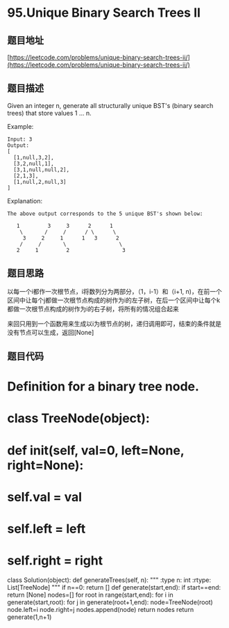 95.Unique Binary Search Trees II
================================

题目地址
-------
[https://leetcode.com/problems/unique-binary-search-trees-ii/](https://leetcode.com/problems/unique-binary-search-trees-ii/)

题目描述
--------
Given an integer n, generate all structurally unique BST's (binary search trees) that store values 1 ... n.

Example:
```
Input: 3
Output:
[
  [1,null,3,2],
  [3,2,null,1],
  [3,1,null,null,2],
  [2,1,3],
  [1,null,2,null,3]
]
```
Explanation:
```
The above output corresponds to the 5 unique BST's shown below:

   1         3     3      2      1
    \       /     /      / \      \
     3     2     1      1   3      2
    /     /       \                 \
   2     1         2                 3
```

题目思路
--------
以每一个i都作一次根节点，i将数列分为两部分，（1，i-1）和（i+1, n)，在前一个区间中让每个j都做一次根节点构成的树作为i的左子树，在后一个区间中让每个k都做一次根节点构成的树作为i的右子树，将所有的情况组合起来

来回只用到一个函数用来生成以i为根节点的树，递归调用即可，结束的条件就是没有节点可以生成，返回[None]


题目代码
--------
# Definition for a binary tree node.
# class TreeNode(object):
#     def __init__(self, val=0, left=None, right=None):
#         self.val = val
#         self.left = left
#         self.right = right
class Solution(object):
    def generateTrees(self, n):
        """
        :type n: int
        :rtype: List[TreeNode]
        """
        if n==0: return []
        def generate(start,end):
            if start==end: return [None]
            nodes=[]
            for root in range(start,end):
                for i in generate(start,root):
                    for j in generate(root+1,end):
                        node=TreeNode(root)
                        node.left=i
                        node.right=j
                        nodes.append(node)
            return nodes
        return generate(1,n+1)

